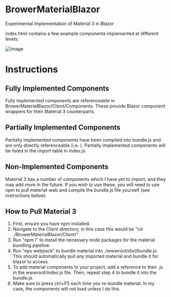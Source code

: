 # BrowerMaterialBlazor
Experimental implementation of Material 3 in Blazor


index.html contains a few example components implemented at different levels:

![image](https://github.com/camelCase12/BrowerMaterialBlazor/assets/14899204/84af1694-1846-454d-816a-132edc35f595)

# Instructions

## Fully Implemented Components

Fully implemented components are referenceable in BrowerMaterialBlazor/Client/Components. These provide Blazor component wrappers for their Material 3 counterparts.

## Partially Implemented Components

Partially implemented components have been compiled into bundle.js and are only directly referenceable (i.e. <md-tonal-button/>). Partially implemented components will be listed in the import table in index.js.

## Non-Implemented Components

Material 3 has a number of components which I have yet to import, and they may add more in the future. If you wish to use these, you will need to use npm to pull material-web and compile the bundle.js file yourself (see instructions below).

## How to Pull Material 3

1. First, ensure you have npm installed.
2. Navigate to the Client directory, in this case this would be "cd ./BrowerMaterialBlazor/Client/"
3. Run "npm i" to install the necessary node packages for the material bundling pipeline.
4. Run "npx webpack" to bundle material into ./wwwroot/dist/bundle.js. This should automatically pull any imported material and bundle it for blazor to access.
5. To add material components to your project, add a reference to their .js in the wwwroot/index.js file. Then, repeat step 4 to bundle it into the bundle.js.
6. Make sure to press ctrl+F5 each time you re-bundle material. In my case, the components will not load unless I do this.
